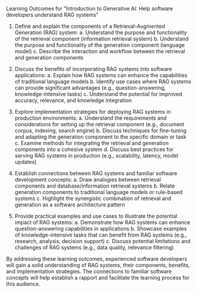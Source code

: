 Learning Outcomes for "Introduction to Generative AI: Help software developers understand RAG systems"

1. Define and explain the components of a Retrieval-Augmented Generation (RAG) system:
   a. Understand the purpose and functionality of the retrieval component (information retrieval system)
   b. Understand the purpose and functionality of the generation component (language model)
   c. Describe the interaction and workflow between the retrieval and generation components

2. Discuss the benefits of incorporating RAG systems into software applications:
   a. Explain how RAG systems can enhance the capabilities of traditional language models
   b. Identify use cases where RAG systems can provide significant advantages (e.g., question-answering, knowledge-intensive tasks)
   c. Understand the potential for improved accuracy, relevance, and knowledge integration

3. Explore implementation strategies for deploying RAG systems in production environments:
   a. Understand the requirements and considerations for setting up the retrieval component (e.g., document corpus, indexing, search engine)
   b. Discuss techniques for fine-tuning and adapting the generation component to the specific domain or task
   c. Examine methods for integrating the retrieval and generation components into a cohesive system
   d. Discuss best practices for serving RAG systems in production (e.g., scalability, latency, model updates)

4. Establish connections between RAG systems and familiar software development concepts:
   a. Draw analogies between retrieval components and database/information retrieval systems
   b. Relate generation components to traditional language models or rule-based systems
   c. Highlight the synergistic combination of retrieval and generation as a software architecture pattern

5. Provide practical examples and use cases to illustrate the potential impact of RAG systems:
   a. Demonstrate how RAG systems can enhance question-answering capabilities in applications
   b. Showcase examples of knowledge-intensive tasks that can benefit from RAG systems (e.g., research, analysis, decision support)
   c. Discuss potential limitations and challenges of RAG systems (e.g., data quality, relevance filtering)

By addressing these learning outcomes, experienced software developers will gain a solid understanding of RAG systems, their components, benefits, and implementation strategies. The connections to familiar software concepts will help establish a rapport and facilitate the learning process for this audience.